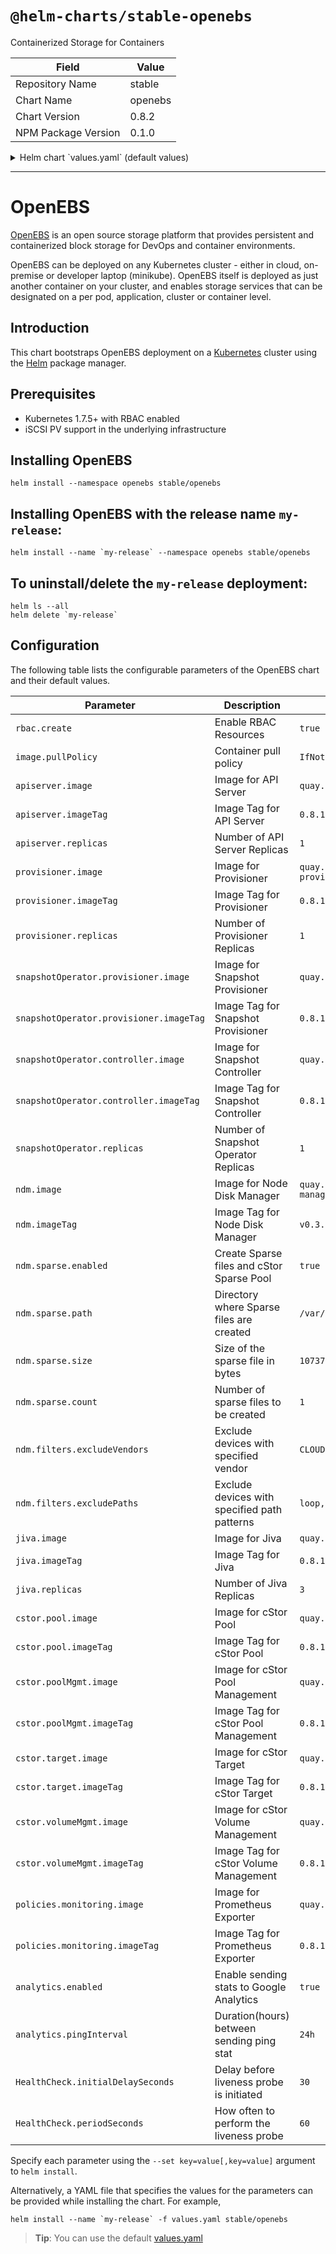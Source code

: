 # `@helm-charts/stable-openebs`

Containerized Storage for Containers

| Field               | Value   |
| ------------------- | ------- |
| Repository Name     | stable  |
| Chart Name          | openebs |
| Chart Version       | 0.8.2   |
| NPM Package Version | 0.1.0   |

<details>

<summary>Helm chart `values.yaml` (default values)</summary>

```yaml
# Default values for openebs.
# This is a YAML-formatted file.
# Declare variables to be passed into your templates.

rbac:
  # Specifies whether RBAC resources should be created
  create: true

serviceAccount:
  create: true
  name:

image:
  pullPolicy: IfNotPresent

apiserver:
  image: 'quay.io/openebs/m-apiserver'
  imageTag: '0.8.1'
  replicas: 1
  ports:
    externalPort: 5656
    internalPort: 5656
  nodeSelector: {}
  tolerations: []
  affinity: {}
  healthCheck:
    initialDelaySeconds: 30
    periodSeconds: 60

provisioner:
  image: 'quay.io/openebs/openebs-k8s-provisioner'
  imageTag: '0.8.1'
  replicas: 1
  nodeSelector: {}
  tolerations: []
  affinity: {}
  healthCheck:
    initialDelaySeconds: 30
    periodSeconds: 60

snapshotOperator:
  controller:
    image: 'quay.io/openebs/snapshot-controller'
    imageTag: '0.8.1'
  provisioner:
    image: 'quay.io/openebs/snapshot-provisioner'
    imageTag: '0.8.1'
  replicas: 1
  upgradeStrategy: 'Recreate'
  nodeSelector: {}
  tolerations: []
  affinity: {}
  healthCheck:
    initialDelaySeconds: 30
    periodSeconds: 60

ndm:
  image: 'quay.io/openebs/node-disk-manager-amd64'
  imageTag: 'v0.3.0'
  sparse:
    enabled: 'true'
    path: '/var/openebs/sparse'
    size: '10737418240'
    count: '1'
  filters:
    excludeVendors: 'CLOUDBYT,OpenEBS'
    excludePaths: 'loop,fd0,sr0,/dev/ram,/dev/dm-,/dev/md'
  nodeSelector: {}
  healthCheck:
    initialDelaySeconds: 30
    periodSeconds: 60

jiva:
  image: 'quay.io/openebs/jiva'
  imageTag: '0.8.1'
  replicas: 3

cstor:
  pool:
    image: 'quay.io/openebs/cstor-pool'
    imageTag: '0.8.1'
  poolMgmt:
    image: 'quay.io/openebs/cstor-pool-mgmt'
    imageTag: '0.8.1'
  target:
    image: 'quay.io/openebs/cstor-istgt'
    imageTag: '0.8.1'
  volumeMgmt:
    image: 'quay.io/openebs/cstor-volume-mgmt'
    imageTag: '0.8.1'

policies:
  monitoring:
    enabled: true
    image: 'quay.io/openebs/m-exporter'
    imageTag: '0.8.1'

analytics:
  enabled: true
  # Specify in hours the duration after which a ping event needs to be sent.
  pingInterval: '24h'
```

</details>

---

# OpenEBS

[OpenEBS](https://github.com/openebs/openebs) is an open source storage platform that provides persistent and containerized block storage for DevOps and container environments.

OpenEBS can be deployed on any Kubernetes cluster - either in cloud, on-premise or developer laptop (minikube). OpenEBS itself is deployed as just another container on your cluster, and enables storage services that can be designated on a per pod, application, cluster or container level.

## Introduction

This chart bootstraps OpenEBS deployment on a [Kubernetes](http://kubernetes.io) cluster using the [Helm](https://helm.sh) package manager.

## Prerequisites

- Kubernetes 1.7.5+ with RBAC enabled
- iSCSI PV support in the underlying infrastructure

## Installing OpenEBS

```
helm install --namespace openebs stable/openebs
```

## Installing OpenEBS with the release name `my-release`:

```
helm install --name `my-release` --namespace openebs stable/openebs
```

## To uninstall/delete the `my-release` deployment:

```
helm ls --all
helm delete `my-release`
```

## Configuration

The following table lists the configurable parameters of the OpenEBS chart and their default values.

| Parameter                               | Description                                  | Default                                           |
| --------------------------------------- | -------------------------------------------- | ------------------------------------------------- |
| `rbac.create`                           | Enable RBAC Resources                        | `true`                                            |
| `image.pullPolicy`                      | Container pull policy                        | `IfNotPresent`                                    |
| `apiserver.image`                       | Image for API Server                         | `quay.io/openebs/m-apiserver`                     |
| `apiserver.imageTag`                    | Image Tag for API Server                     | `0.8.1`                                           |
| `apiserver.replicas`                    | Number of API Server Replicas                | `1`                                               |
| `provisioner.image`                     | Image for Provisioner                        | `quay.io/openebs/openebs-k8s-provisioner`         |
| `provisioner.imageTag`                  | Image Tag for Provisioner                    | `0.8.1`                                           |
| `provisioner.replicas`                  | Number of Provisioner Replicas               | `1`                                               |
| `snapshotOperator.provisioner.image`    | Image for Snapshot Provisioner               | `quay.io/openebs/snapshot-provisioner`            |
| `snapshotOperator.provisioner.imageTag` | Image Tag for Snapshot Provisioner           | `0.8.1`                                           |
| `snapshotOperator.controller.image`     | Image for Snapshot Controller                | `quay.io/openebs/snapshot-controller`             |
| `snapshotOperator.controller.imageTag`  | Image Tag for Snapshot Controller            | `0.8.1`                                           |
| `snapshotOperator.replicas`             | Number of Snapshot Operator Replicas         | `1`                                               |
| `ndm.image`                             | Image for Node Disk Manager                  | `quay.io/openebs/openebs/node-disk-manager-amd64` |
| `ndm.imageTag`                          | Image Tag for Node Disk Manager              | `v0.3.0`                                          |
| `ndm.sparse.enabled`                    | Create Sparse files and cStor Sparse Pool    | `true`                                            |
| `ndm.sparse.path`                       | Directory where Sparse files are created     | `/var/openebs/sparse`                             |
| `ndm.sparse.size`                       | Size of the sparse file in bytes             | `10737418240`                                     |
| `ndm.sparse.count`                      | Number of sparse files to be created         | `1`                                               |
| `ndm.filters.excludeVendors`            | Exclude devices with specified vendor        | `CLOUDBYT,OpenEBS`                                |
| `ndm.filters.excludePaths`              | Exclude devices with specified path patterns | `loop,fd0,sr0,/dev/ram,/dev/dm-,/dev/md`          |
| `jiva.image`                            | Image for Jiva                               | `quay.io/openebs/jiva`                            |
| `jiva.imageTag`                         | Image Tag for Jiva                           | `0.8.1`                                           |
| `jiva.replicas`                         | Number of Jiva Replicas                      | `3`                                               |
| `cstor.pool.image`                      | Image for cStor Pool                         | `quay.io/openebs/cstor-pool`                      |
| `cstor.pool.imageTag`                   | Image Tag for cStor Pool                     | `0.8.1`                                           |
| `cstor.poolMgmt.image`                  | Image for cStor Pool Management              | `quay.io/openebs/cstor-pool-mgmt`                 |
| `cstor.poolMgmt.imageTag`               | Image Tag for cStor Pool Management          | `0.8.1`                                           |
| `cstor.target.image`                    | Image for cStor Target                       | `quay.io/openebs/cstor-istgt`                     |
| `cstor.target.imageTag`                 | Image Tag for cStor Target                   | `0.8.1`                                           |
| `cstor.volumeMgmt.image`                | Image for cStor Volume Management            | `quay.io/openebs/cstor-volume-mgmt`               |
| `cstor.volumeMgmt.imageTag`             | Image Tag for cStor Volume Management        | `0.8.1`                                           |
| `policies.monitoring.image`             | Image for Prometheus Exporter                | `quay.io/openebs/m-exporter`                      |
| `policies.monitoring.imageTag`          | Image Tag for Prometheus Exporter            | `0.8.1`                                           |
| `analytics.enabled`                     | Enable sending stats to Google Analytics     | `true`                                            |
| `analytics.pingInterval`                | Duration(hours) between sending ping stat    | `24h`                                             |
| `HealthCheck.initialDelaySeconds`       | Delay before liveness probe is initiated     | `30`                                              |  | 30 |
| `HealthCheck.periodSeconds`             | How often to perform the liveness probe      | `60`                                              |  | 10 |

Specify each parameter using the `--set key=value[,key=value]` argument to `helm install`.

Alternatively, a YAML file that specifies the values for the parameters can be provided while installing the chart. For example,

```shell
helm install --name `my-release` -f values.yaml stable/openebs
```

> **Tip**: You can use the default [values.yaml](values.yaml)
